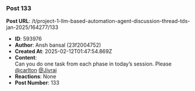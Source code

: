 ### Post 133
**Post URL**: /t/project-1-llm-based-automation-agent-discussion-thread-tds-jan-2025/164277/133
- **ID**: 593976
- **Author**: Ansh bansal (23f2004752)
- **Created At**: 2025-02-12T01:47:54.869Z
- **Content**:  
  Can you do one task from each phase in today’s session. Please <a class="mention" href="/u/carlton">@carlton</a> <a class="mention" href="/u/jivraj">@Jivraj</a>
- **Reactions**: None
- **Post Number**: 133

